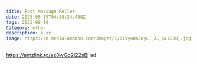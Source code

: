 ```yaml
---
title: Foot Massage Roller
date: 2025-08-19T04:38:24.438Z
tags: 2025-08-19
Category: other
description: 4.xx
image: https://m.media-amazon.com/images/I/61vy40AZQyL._AC_SL1000_.jpg
---
```

https://amzlink.to/az0wGo2i22sBj ad